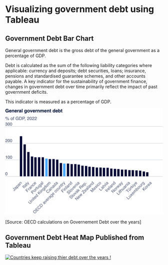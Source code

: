 # Visualizing government debt using Tableau

## Government Debt Bar Chart

General government debt is the gross debt of the general government as a percentage of GDP.

Debt is calculated as the sum of the following liability categories where applicable: currency and deposits; debt securities, loans; insurance, pensions and standardised guarantee schemes, and other accounts payable. A key indicator for the sustainability of government finance, changes in government debt over time primarily reflect the impact of past government deficits.

This indicator is measured as a percentage of GDP.


![Government Debt Bar Chart](export-2024-09-11T00_59_35.232Z.png)

[Source: OECD calculations on Governement Debt over the years]



## Government Debt Heat Map Published from Tableau


<div class='tableauPlaceholder' id='viz1726018553860' style='position: relative'><noscript><a href='#'><img alt='Countries keep raising thier debt over the years ! ' src='https:&#47;&#47;public.tableau.com&#47;static&#47;images&#47;Dh&#47;Dhanush_OECD_Government_Debt_HeatMap&#47;Countrieskeepraisingthierdebtovertheyears&#47;1_rss.png' style='border: none' /></a></noscript><object class='tableauViz'  style='display:none;'><param name='host_url' value='https%3A%2F%2Fpublic.tableau.com%2F' /> <param name='embed_code_version' value='3' /> <param name='site_root' value='' /><param name='name' value='Dhanush_OECD_Government_Debt_HeatMap&#47;Countrieskeepraisingthierdebtovertheyears' /><param name='tabs' value='no' /><param name='toolbar' value='yes' /><param name='static_image' value='https:&#47;&#47;public.tableau.com&#47;static&#47;images&#47;Dh&#47;Dhanush_OECD_Government_Debt_HeatMap&#47;Countrieskeepraisingthierdebtovertheyears&#47;1.png' /> <param name='animate_transition' value='yes' /><param name='display_static_image' value='yes' /><param name='display_spinner' value='yes' /><param name='display_overlay' value='yes' /><param name='display_count' value='yes' /><param name='language' value='en-US' /><param name='filter' value='publish=yes' /></object></div>                
<script type='text/javascript'>                    
  var divElement = document.getElementById('viz1726018553860');                    
  var vizElement = divElement.getElementsByTagName('object')[0];                    
  vizElement.style.width='100%';vizElement.style.height=(divElement.offsetWidth*0.75)+'px';                    
  var scriptElement = document.createElement('script');                    
  scriptElement.src = 'https://public.tableau.com/javascripts/api/viz_v1.js';                  
  vizElement.parentNode.insertBefore(scriptElement, vizElement);                
</script>
